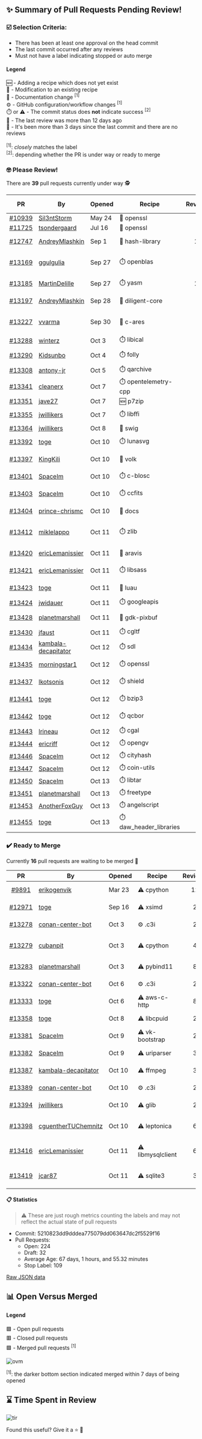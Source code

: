## :sparkles: Summary of Pull Requests Pending Review!

### :ballot_box_with_check: Selection Criteria:

- There has been at least one approval on the head commit
- The last commit occurred after any reviews
- Must not have a label indicating stopped or auto merge

#### Legend

:new: - Adding a recipe which does not yet exist<br>
:memo: - Modification to an existing recipe<br>
:green_book: - Documentation change <sup>[1]</sup><br>
:gear: - GitHub configuration/workflow changes <sup>[1]</sup><br>
:stopwatch: or :warning: - The commit status does **not** indicate success <sup>[2]</sup><br>
:bell: - The last review was more than 12 days ago<br>
:eyes: - It's been more than 3 days since the last commit and there are no reviews<br>
<br>
<sup>[1]</sup>: _closely_ matches the label<br>
<sup>[2]</sup>: depending whether the PR is under way or ready to merge

### :nerd_face: Please Review! 

There are **39** pull requests currently under way :detective:

PR | By | Opened | Recipe | Reviews | Last | :stop_sign: Blockers | :star2: Approvers
:---: | --- | --- | --- | :---: | --- | --- | ---
[#10939](https://github.com/conan-io/conan-center-index/pull/10939)|[Sil3ntStorm](https://github.com/Sil3ntStorm)|May 24|:memo: openssl|0|:eyes:||
[#11725](https://github.com/conan-io/conan-center-index/pull/11725)|[tsondergaard](https://github.com/tsondergaard)|Jul 16|:memo: openssl|0|:eyes:||
[#12747](https://github.com/conan-io/conan-center-index/pull/12747)|[AndreyMlashkin](https://github.com/AndreyMlashkin)|Sep 1|:memo: hash-library|10|Oct 11|uilianries|prince-chrismc
[#13169](https://github.com/conan-io/conan-center-index/pull/13169)|[ggulgulia](https://github.com/ggulgulia)|Sep 27|:stopwatch: openblas|2|Sep 27 :bell:||
[#13185](https://github.com/conan-io/conan-center-index/pull/13185)|[MartinDelille](https://github.com/MartinDelille)|Sep 27|:stopwatch: yasm|10|Oct 12||
[#13197](https://github.com/conan-io/conan-center-index/pull/13197)|[AndreyMlashkin](https://github.com/AndreyMlashkin)|Sep 28|:memo: diligent-core|9|Oct 12||prince-chrismc
[#13227](https://github.com/conan-io/conan-center-index/pull/13227)|[vvarma](https://github.com/vvarma)|Sep 30|:memo: c-ares|3|Sep 30 :bell:|uilianries|jwillikers
[#13288](https://github.com/conan-io/conan-center-index/pull/13288)|[winterz](https://github.com/winterz)|Oct 3|:stopwatch: libical|0|:eyes:||
[#13290](https://github.com/conan-io/conan-center-index/pull/13290)|[Kidsunbo](https://github.com/Kidsunbo)|Oct 4|:stopwatch: folly|3|Oct 12||prince-chrismc
[#13308](https://github.com/conan-io/conan-center-index/pull/13308)|[antony-jr](https://github.com/antony-jr)|Oct 5|:stopwatch: qarchive|0|:eyes:||
[#13341](https://github.com/conan-io/conan-center-index/pull/13341)|[cleanerx](https://github.com/cleanerx)|Oct 7|:stopwatch: opentelemetry-cpp|0|:eyes:||
[#13351](https://github.com/conan-io/conan-center-index/pull/13351)|[jave27](https://github.com/jave27)|Oct 7|:new: p7zip|0|:eyes:||
[#13355](https://github.com/conan-io/conan-center-index/pull/13355)|[jwillikers](https://github.com/jwillikers)|Oct 7|:stopwatch: libffi|2|Oct 12||
[#13364](https://github.com/conan-io/conan-center-index/pull/13364)|[jwillikers](https://github.com/jwillikers)|Oct 8|:memo: swig|0|||
[#13392](https://github.com/conan-io/conan-center-index/pull/13392)|[toge](https://github.com/toge)|Oct 10|:stopwatch: lunasvg|4|Oct 12||jwillikers
[#13397](https://github.com/conan-io/conan-center-index/pull/13397)|[KingKili](https://github.com/KingKili)|Oct 10|:memo: volk|1|Oct 12||prince-chrismc
[#13401](https://github.com/conan-io/conan-center-index/pull/13401)|[SpaceIm](https://github.com/SpaceIm)|Oct 10|:stopwatch: c-blosc|5|Oct 11||jwillikers
[#13403](https://github.com/conan-io/conan-center-index/pull/13403)|[SpaceIm](https://github.com/SpaceIm)|Oct 10|:stopwatch: ccfits|2|Oct 12||jwillikers
[#13404](https://github.com/conan-io/conan-center-index/pull/13404)|[prince-chrismc](https://github.com/prince-chrismc)|Oct 10|:green_book: docs|3|Oct 11||jwillikers
[#13412](https://github.com/conan-io/conan-center-index/pull/13412)|[miklelappo](https://github.com/miklelappo)|Oct 11|:stopwatch: zlib|4|Oct 13||prince-chrismc, mlappo
[#13420](https://github.com/conan-io/conan-center-index/pull/13420)|[ericLemanissier](https://github.com/ericLemanissier)|Oct 11|:memo: aravis|1|Oct 12||jwillikers
[#13421](https://github.com/conan-io/conan-center-index/pull/13421)|[ericLemanissier](https://github.com/ericLemanissier)|Oct 11|:stopwatch: libsass|2|Oct 12||jwillikers
[#13423](https://github.com/conan-io/conan-center-index/pull/13423)|[toge](https://github.com/toge)|Oct 11|:memo: luau|2|Oct 12||jwillikers
[#13424](https://github.com/conan-io/conan-center-index/pull/13424)|[jwidauer](https://github.com/jwidauer)|Oct 11|:stopwatch: googleapis|0|||
[#13428](https://github.com/conan-io/conan-center-index/pull/13428)|[planetmarshall](https://github.com/planetmarshall)|Oct 11|:memo: gdk-pixbuf|1|Oct 12||jwillikers
[#13430](https://github.com/conan-io/conan-center-index/pull/13430)|[jfaust](https://github.com/jfaust)|Oct 11|:stopwatch: cgltf|0|||
[#13434](https://github.com/conan-io/conan-center-index/pull/13434)|[kambala-decapitator](https://github.com/kambala-decapitator)|Oct 12|:stopwatch: sdl|1|Oct 12||prince-chrismc
[#13435](https://github.com/conan-io/conan-center-index/pull/13435)|[morningstar1](https://github.com/morningstar1)|Oct 12|:stopwatch: openssl|1|Oct 12||prince-chrismc
[#13437](https://github.com/conan-io/conan-center-index/pull/13437)|[lkotsonis](https://github.com/lkotsonis)|Oct 12|:stopwatch: shield|1|Oct 12||prince-chrismc
[#13441](https://github.com/conan-io/conan-center-index/pull/13441)|[toge](https://github.com/toge)|Oct 12|:stopwatch: bzip3|1|Oct 12||jwillikers
[#13442](https://github.com/conan-io/conan-center-index/pull/13442)|[toge](https://github.com/toge)|Oct 12|:stopwatch: qcbor|1|Oct 12||jwillikers
[#13443](https://github.com/conan-io/conan-center-index/pull/13443)|[lrineau](https://github.com/lrineau)|Oct 12|:stopwatch: cgal|0|||
[#13444](https://github.com/conan-io/conan-center-index/pull/13444)|[ericriff](https://github.com/ericriff)|Oct 12|:stopwatch: opengv|0|||
[#13446](https://github.com/conan-io/conan-center-index/pull/13446)|[SpaceIm](https://github.com/SpaceIm)|Oct 12|:stopwatch: cityhash|0|||
[#13447](https://github.com/conan-io/conan-center-index/pull/13447)|[SpaceIm](https://github.com/SpaceIm)|Oct 12|:stopwatch: coin-utils|0|||
[#13450](https://github.com/conan-io/conan-center-index/pull/13450)|[SpaceIm](https://github.com/SpaceIm)|Oct 13|:stopwatch: libtar|0|||
[#13451](https://github.com/conan-io/conan-center-index/pull/13451)|[planetmarshall](https://github.com/planetmarshall)|Oct 13|:stopwatch: freetype|0|||
[#13453](https://github.com/conan-io/conan-center-index/pull/13453)|[AnotherFoxGuy](https://github.com/AnotherFoxGuy)|Oct 13|:stopwatch: angelscript|0|||
[#13455](https://github.com/conan-io/conan-center-index/pull/13455)|[toge](https://github.com/toge)|Oct 13|:stopwatch: daw_header_libraries|0|||


### :heavy_check_mark: Ready to Merge 

Currently **16** pull requests are waiting to be merged :tada:


PR | By | Opened | Recipe | Reviews | :star2: Approvers
:---: | --- | --- | --- | :---: | ---
[#9891](https://github.com/conan-io/conan-center-index/pull/9891)|[erikogenvik](https://github.com/erikogenvik)|Mar 23|:warning: cpython|12|jwillikers, prince-chrismc
[#12971](https://github.com/conan-io/conan-center-index/pull/12971)|[toge](https://github.com/toge)|Sep 16|:warning: xsimd|2|jwillikers, prince-chrismc
[#13278](https://github.com/conan-io/conan-center-index/pull/13278)|[conan-center-bot](https://github.com/conan-center-bot)|Oct 3|:gear: .c3i|2|uilianries, prince-chrismc
[#13279](https://github.com/conan-io/conan-center-index/pull/13279)|[cubanpit](https://github.com/cubanpit)|Oct 3|:warning: cpython|4|uilianries, prince-chrismc, jwillikers
[#13283](https://github.com/conan-io/conan-center-index/pull/13283)|[planetmarshall](https://github.com/planetmarshall)|Oct 3|:warning: pybind11|8|jwillikers, prince-chrismc
[#13322](https://github.com/conan-io/conan-center-index/pull/13322)|[conan-center-bot](https://github.com/conan-center-bot)|Oct 6|:gear: .c3i|2|uilianries, prince-chrismc
[#13333](https://github.com/conan-io/conan-center-index/pull/13333)|[toge](https://github.com/toge)|Oct 6|:warning: aws-c-http|8|jwillikers, prince-chrismc
[#13358](https://github.com/conan-io/conan-center-index/pull/13358)|[toge](https://github.com/toge)|Oct 8|:warning: libcpuid|2|jwillikers, uilianries
[#13381](https://github.com/conan-io/conan-center-index/pull/13381)|[SpaceIm](https://github.com/SpaceIm)|Oct 9|:warning: vk-bootstrap|2|jwillikers, uilianries
[#13382](https://github.com/conan-io/conan-center-index/pull/13382)|[SpaceIm](https://github.com/SpaceIm)|Oct 9|:warning: uriparser|3|jwillikers, uilianries
[#13387](https://github.com/conan-io/conan-center-index/pull/13387)|[kambala-decapitator](https://github.com/kambala-decapitator)|Oct 10|:warning: ffmpeg|3|jwillikers, prince-chrismc
[#13389](https://github.com/conan-io/conan-center-index/pull/13389)|[conan-center-bot](https://github.com/conan-center-bot)|Oct 10|:gear: .c3i|2|uilianries, prince-chrismc
[#13394](https://github.com/conan-io/conan-center-index/pull/13394)|[jwillikers](https://github.com/jwillikers)|Oct 10|:warning: glib|2|ericLemanissier, prince-chrismc
[#13398](https://github.com/conan-io/conan-center-index/pull/13398)|[cguentherTUChemnitz](https://github.com/cguentherTUChemnitz)|Oct 10|:warning: leptonica|6|jwillikers, prince-chrismc, uilianries
[#13416](https://github.com/conan-io/conan-center-index/pull/13416)|[ericLemanissier](https://github.com/ericLemanissier)|Oct 11|:warning: libmysqlclient|6|jwillikers, prince-chrismc, uilianries
[#13419](https://github.com/conan-io/conan-center-index/pull/13419)|[jcar87](https://github.com/jcar87)|Oct 11|:warning: sqlite3|3|danimtb, prince-chrismc, uilianries


#### :clipboard: Statistics

> :warning: These are just rough metrics counting the labels and may not reflect the actual state of pull requests

- Commit: 5210823dd9dddea775079dd063647dc2f5529f16
- Pull Requests:
	- Open: 224
	- Draft: 32
	- Average Age: 67 days, 1 hours, and 55.32 minutes
	- Stop Label: 109
	

[Raw JSON data](https://raw.githubusercontent.com/prince-chrismc/conan-center-index-pending-review/raw-data/pending-review.json)

## :bar_chart: Open Versus Merged

#### Legend

:green_square: - Open pull requests<br>
:red_square: - Closed pull requests<br>
:purple_square: - Merged pull requests <sup>[1]</sup><br>

![ovm](https://github.com/prince-chrismc/conan-center-index-pending-review/blob/raw-data/open-versus-merged.gif?raw=true)

<sup>[1]</sup>: the darker bottom section indicated merged within 7 days of being opened

## :hourglass: Time Spent in Review

![tir](https://github.com/prince-chrismc/conan-center-index-pending-review/blob/raw-data/time-in-review.png?raw=true)

Found this useful? Give it a :star: :pray:
	